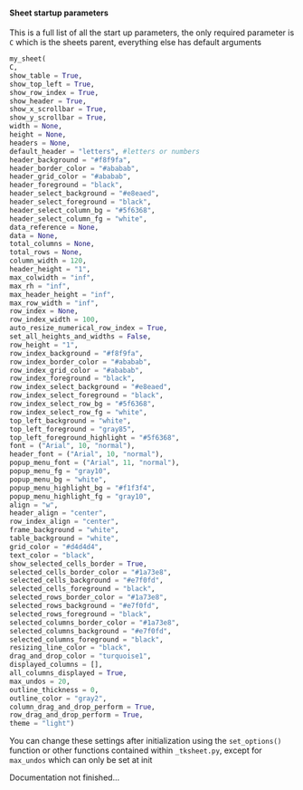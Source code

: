 #### Sheet startup parameters
This is a full list of all the start up parameters, the only required parameter is `C` which is the sheets parent, everything else has default arguments

```python
my_sheet(
C,
show_table = True,
show_top_left = True,
show_row_index = True,
show_header = True,
show_x_scrollbar = True,
show_y_scrollbar = True,
width = None,
height = None,
headers = None,
default_header = "letters", #letters or numbers
header_background = "#f8f9fa",
header_border_color = "#ababab",
header_grid_color = "#ababab",
header_foreground = "black",
header_select_background = "#e8eaed",
header_select_foreground = "black",
header_select_column_bg = "#5f6368",
header_select_column_fg = "white",
data_reference = None,
data = None,
total_columns = None,
total_rows = None,
column_width = 120,
header_height = "1",
max_colwidth = "inf",
max_rh = "inf",
max_header_height = "inf",
max_row_width = "inf",
row_index = None,
row_index_width = 100,
auto_resize_numerical_row_index = True,
set_all_heights_and_widths = False,
row_height = "1",
row_index_background = "#f8f9fa",
row_index_border_color = "#ababab",
row_index_grid_color = "#ababab",
row_index_foreground = "black",
row_index_select_background = "#e8eaed",
row_index_select_foreground = "black",
row_index_select_row_bg = "#5f6368",
row_index_select_row_fg = "white",
top_left_background = "white",
top_left_foreground = "gray85",
top_left_foreground_highlight = "#5f6368",
font = ("Arial", 10, "normal"),
header_font = ("Arial", 10, "normal"),
popup_menu_font = ("Arial", 11, "normal"),
popup_menu_fg = "gray10",
popup_menu_bg = "white",
popup_menu_highlight_bg = "#f1f3f4",
popup_menu_highlight_fg = "gray10",
align = "w",
header_align = "center",
row_index_align = "center",
frame_background = "white",
table_background = "white",
grid_color = "#d4d4d4",
text_color = "black",
show_selected_cells_border = True,
selected_cells_border_color = "#1a73e8",
selected_cells_background = "#e7f0fd",
selected_cells_foreground = "black",
selected_rows_border_color = "#1a73e8",
selected_rows_background = "#e7f0fd",
selected_rows_foreground = "black",
selected_columns_border_color = "#1a73e8",
selected_columns_background = "#e7f0fd",
selected_columns_foreground = "black",
resizing_line_color = "black",
drag_and_drop_color = "turquoise1",
displayed_columns = [],
all_columns_displayed = True,
max_undos = 20,
outline_thickness = 0,
outline_color = "gray2",
column_drag_and_drop_perform = True,
row_drag_and_drop_perform = True,
theme = "light")
```

You can change these settings after initialization using the `set_options()` function or other functions contained within `_tksheet.py`, except for `max_undos` which can only be set at init

Documentation not finished...





